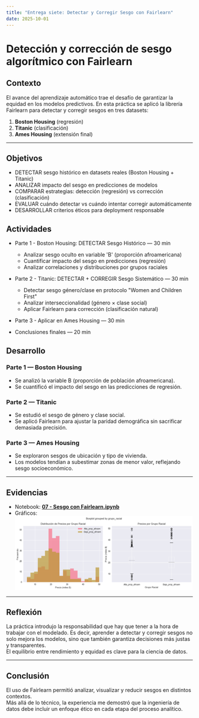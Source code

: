 ```yaml
---
title: "Entrega siete: Detectar y Corregir Sesgo con Fairlearn"
date: 2025-10-01
---
```


# Detección y corrección de sesgo algorítmico con Fairlearn

## Contexto

El avance del aprendizaje automático trae el desafío de garantizar la equidad en los modelos predictivos. En esta práctica se aplicó la librería Fairlearn para detectar y corregir sesgos en tres datasets:  
1. **Boston Housing** (regresión)  
2. **Titanic** (clasificación)  
3. **Ames Housing** (extensión final)

---

## Objetivos

* DETECTAR sesgo histórico en datasets reales (Boston Housing + Titanic)
* ANALIZAR impacto del sesgo en predicciones de modelos
* COMPARAR estrategias: detección (regresión) vs corrección (clasificación)
* EVALUAR cuándo detectar vs cuándo intentar corregir automáticamente
* DESARROLLAR criterios éticos para deployment responsable


## Actividades

- Parte 1 - Boston Housing: DETECTAR Sesgo Histórico — 30 min  
     * Analizar sesgo oculto en variable 'B' (proporción afroamericana)
     * Cuantificar impacto del sesgo en predicciones (regresión)
     * Analizar correlaciones y distribuciones por grupos raciales
  
- Parte 2 - Titanic: DETECTAR + CORREGIR Sesgo Sistemático — 30 min  
     * Detectar sesgo género/clase en protocolo "Women and Children First"
     * Analizar interseccionalidad (género × clase social)
     * Aplicar Fairlearn para corrección (clasificación natural)
  
- Parte 3 - Aplicar en Ames Housing — 30 min  
  
- Conclusiones finales — 20 min  


## Desarrollo

### Parte 1 — Boston Housing
- Se analizó la variable B (proporción de población afroamericana).  
- Se cuantificó el impacto del sesgo en las predicciones de regresión.

### Parte 2 — Titanic
- Se estudió el sesgo de género y clase social.  
- Se aplicó Fairlearn para ajustar la paridad demográfica sin sacrificar demasiada precisión.

### Parte 3 — Ames Housing
- Se exploraron sesgos de ubicación y tipo de vivienda.  
- Los modelos tendían a subestimar zonas de menor valor, reflejando sesgo socioeconómico.  

---

## Evidencias
* Notebook: **[07 - Sesgo con Fairlearn.ipynb](siete.ipynb)**  
* Gráficos:  
![distribución](results/entregasiete.png) 

---

## Reflexión
La práctica introdujo la responsabilidad que hay que tener a la hora de trabajar con el modelado. Es decir, aprender a detectar y corregir sesgos no solo mejora los modelos, sino que también garantiza decisiones más justas y transparentes.  
El equilibrio entre rendimiento y equidad es clave para la ciencia de datos.

---

## Conclusión
El uso de Fairlearn permitió analizar, visualizar y reducir sesgos en distintos contextos.  
Más allá de lo técnico, la experiencia me demostró que la ingeniería de datos debe incluir un enfoque ético en cada etapa del proceso analítico.

